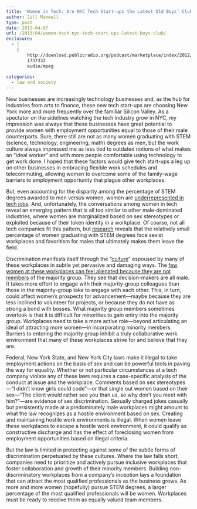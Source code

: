 ```yaml
---
title: 'Women in Tech: Are NYC Tech Start-ups the Latest Old Boys’ Club?'
author: Jill Maxwell
type: post
date: 2013-04-07
url: /2013/04/women-tech-nyc-tech-start-ups-latest-boys-club/
enclosure:
  - |
    |
        http://download.publicradio.org/podcast/marketplace/index/2012/05/15/051512_pm_brogrammer_segment20120515_64.mp3?_kip_ipx=1489902349-1345916179
        1737332
        audio/mpeg
        
categories:
  - law and society
---
```

New businesses are increasingly technology businesses and, as the hub for industries from arts to finance, these new tech start-ups are choosing New York more and more frequently over the familiar Silicon Valley. As a spectator on the sidelines watching the tech industry grow in NYC, my impression was always that these businesses have great potential to provide women with employment opportunities equal to those of their male counterparts. Sure, there still are not as many women graduating with STEM (science, technology, engineering, math) degrees as men, but the work culture always impressed me as less tied to outdated notions of what makes an “ideal worker” and with more people comfortable using technology to get work done. I hoped that these factors would give tech start-ups a leg up on other businesses in embracing flexible work schedules and telecommuting, allowing women to overcome some of the family-wage barriers to employment opportunity that plague other workplaces.

But, even accounting for the disparity among the percentage of STEM degrees awarded to men versus women, women are [underrepresented in tech jobs][1]. And, unfortunately, the conversations among women in tech reveal an emerging pattern that is all too similar to other male-dominated industries, where women are marginalized based on sex stereotypes or exploited because of their token identity in a workplace. Of course, not all tech companies fit this pattern, but [research][2] reveals that the relatively small percentage of women graduating with STEM degrees face sexist workplaces and favoritism for males that ultimately makes them leave the field.

Discrimination manifests itself through the “[culture][3]” espoused by many of these workplaces in subtle yet pervasive and damaging ways. The [few women at these workplaces can feel alienated because they are not members][4] of the majority group. They see that decision-makers are all male. It takes more effort to engage with their majority-group colleagues than those in the majority-group take to engage with each other. This, in turn, could affect women’s prospects for advancement—maybe because they are less inclined to volunteer for projects, or because they do not have as strong a bond with bosses. What majority group members sometimes overlook is that it is difficult for minorities to gain entry into the majority group. Workplaces need to take a more active role—beyond articulating an ideal of attracting more women—in incorporating minority members. Barriers to entering the majority group inhibit a truly collaborative work environment that many of these workplaces strive for and believe that they are.

Federal, New York State, and New York City laws make it illegal to take employment actions on the basis of sex and can be powerful tools in paving the way for equality. Whether or not particular circumstances at a tech company violate any of these laws requires a case-specific analysis of the conduct at issue and the workplace. Comments based on sex stereotypes—“I didn’t know girls could code”—or that single out women based on their sex—“The client would rather see you than us, so why don’t you meet with him?”—are evidence of sex discrimination. Sexually charged jokes casually but persistently made at a predominately male workplaces might amount to what the law recognizes as a hostile environment based on sex. Creating and maintaining hostile work environments is illegal. When women leave these workplaces to escape a hostile work environment, it could qualify as constructive discharge and has the effect of foreclosing women from employment opportunities based on illegal criteria.

But the law is limited in protecting against some of the subtle forms of discrimination perpetuated by these cultures. Where the law falls short, companies need to prioritize and actively pursue inclusive workplaces that foster collaboration and growth of their minority members. Building non-discriminatory workplaces from a company’s inception lays a foundation that can attract the most qualified professionals as the business grows. As more and more women (hopefully) pursue STEM degrees, a larger percentage of the most qualified professionals will be women. Workplaces must be ready to receive them as equally valued team members.

&nbsp;

&nbsp;

 [1]: http://venturebeat.com/2011/10/01/women-in-it/ "women under rep"
 [2]: http://www.lpfi.org/sites/default/files/tilted_playing_field_lpfi_9_29_11.pdf "women in tech research"
 [3]: http://blog.prettylittlestatemachine.com/blog/2013/02/20/what-your-culture-really-says "culture"
 [4]: http://download.publicradio.org/podcast/marketplace/index/2012/05/15/051512_pm_brogrammer_segment20120515_64.mp3?_kip_ipx=1489902349-1345916179 "alienated"
